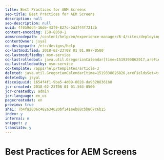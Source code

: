 ```yaml
---
title: Best Practices for AEM Screens
seo-title: Best Practices for AEM Screens
description: null
seo-description: null
uuid: 4f059dd4-16de-43f9-827c-5a3f44f7213b
content-encoding: ISO-8859-1
aemsrcnodepath: /content/help/en/experience-manager/6-4/sites/deploying/using/best-practices0
contentOwner: jsyal
cq-designpath: /etc/designs/help
cq-lastmodified: 2018-02-23T08 01 01.997-0500
cq-lastmodifiedby: msm-service
cq-lastrolledout: java.util.GregorianCalendar[time=1519390862017,areFieldsSet=true,areAllFieldsSet=true,lenient=false,zone=sun.util.calendar.ZoneInfo[id="GMT",offset=0,dstSavings=0,useDaylight=false,transitions=0,lastRule=null],firstDayOfWeek=1,minimalDaysInFirstWeek=1,ERA=1,YEAR=2018,MONTH=1,WEEK_OF_YEAR=8,WEEK_OF_MONTH=4,DAY_OF_MONTH=23,DAY_OF_YEAR=54,DAY_OF_WEEK=6,DAY_OF_WEEK_IN_MONTH=4,AM_PM=1,HOUR=1,HOUR_OF_DAY=13,MINUTE=1,SECOND=2,MILLISECOND=17,ZONE_OFFSET=0,DST_OFFSET=0]
cq-lastrolledoutby: msm-service
cq-template: /apps/help/templates/article-3
deleted: java.util.GregorianCalendar[time=1519338826826,areFieldsSet=true,areAllFieldsSet=true,lenient=false,zone=sun.util.calendar.ZoneInfo[id="GMT",offset=0,dstSavings=0,useDaylight=false,transitions=0,lastRule=null],firstDayOfWeek=1,minimalDaysInFirstWeek=1,ERA=1,YEAR=2018,MONTH=1,WEEK_OF_YEAR=8,WEEK_OF_MONTH=4,DAY_OF_MONTH=22,DAY_OF_YEAR=53,DAY_OF_WEEK=5,DAY_OF_WEEK_IN_MONTH=4,AM_PM=1,HOUR=10,HOUR_OF_DAY=22,MINUTE=33,SECOND=46,MILLISECOND=826,ZONE_OFFSET=0,DST_OFFSET=0]
deletedby: jsyal
discoiquuid: 1654f4f1-9ba5-4d09-8028-da93208361b8
jcr-created: 2018-02-23T08 01 01.563-0500
jcr-createdby: admin
jcr-language: en_us
pagecreatedat: en
preview: true
sha1: 7b4fa2836c482a34020bf141eeb88cbb807c6b15
index: y
internal: n
snippet: y
translate: y
---
```


# Best Practices for AEM Screens

